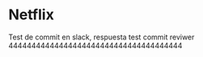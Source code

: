 # Netflix
Test de commit en slack, respuesta test commit reviwer 44444444444444444444444444444444444444
